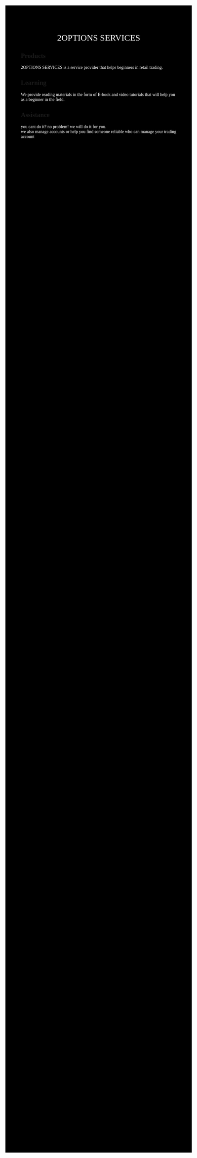 <html>
<head><meta charset="utf-8">
<title>2OPTIONS SERVICES</title>
<style>
body {
background-color: black;
margin: 15%;
font-family: san-serif;}
h1 {
text-align: center;
font-family: serif;
font-weight: normal;
font-transform: uppercase;
color: white;}
p { color: white;}
</style>
</head>
<body>
<h1>2OPTIONS SERVICES</h1>
<h2>Products</h2>
<p>2OPTIONS SERVICES is a service provider that helps beginners in retail trading.</p>
<h2>Learning</h2>
<p>We provide reading materials in the form of E-book and video tutorials
that will help you as a beginner in the field.</p>
<h2>Assistance</h2>
<p>you cant do it? no problem! we will do it for you. <br> we also manage accounts
or help you find someone reliable who can manage your trading account</p>
</body>
</html>
